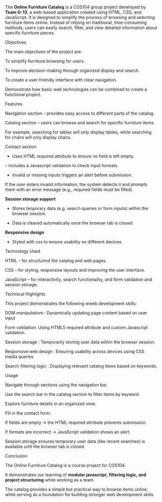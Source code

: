 
The **Online Furniture Catalog** is a COS104 group project developed by **Team G-13**, a web-based application created using HTML, CSS, and JavaScript. It is designed to simplify the process of browsing and selecting furniture items online. Instead of relying on traditional, time-consuming methods, users can easily search, filter, and view detailed information about specific furniture pieces.

Objectives

The main objectives of the project are:

To simplify furniture browsing for users.

To improve decision-making through organized display and search.

To create a user-friendly interface with clear navigation.

Demonstrate how basic web technologies can be combined to create a functional project.

Features

Navigation section – provides easy access to different parts of the catalog.

Catalog section – users can browse and search for specific  furniture items.

For example, searching for tables will only display tables, while searching for chairs will only display chairs.

Contact section 

- Uses HTML required attribute to ensure no field is left empty.

– includes a Javascript validation to check input formats.

- Invalid or missing inputs triggers an alert before submission.

If the user enters invalid information, the system detects it and prompts them with an error message (e.g., required fields must be filled).

**Session storage support**

- Stores tenporary data (e.g. search queries or form inputs) within the browser session.

-  Data is cleared automatically once the browser tab is closed

  **Responsive design**

  - Styled with css to ensure usability on different devices.


Technology Used

HTML – for structurind the catalog and web pages.

CSS – for styling, responsive layouts and improving the user interface.

JavaScript – for interactivity, search functionality, and form validation and session storage.

Technical Highlights

This project demonstrates the following wweb development skills:

DOM manipulatiom : Dynamically updating page content based on user input

Form validation: Using HTML5 required attribute and custom Javascript validation.

Session storage : Temporarily storing user data within the browser session.

Responsive web design : Ensuring usability across devices using CSS media queries

Search filtering logic : Displaying relevant catalog items based on keywords.

Usage

Navigate through sections using the navigation bar.

Use the search bar in the catalog section to filter items by keyword.

Explore furniture details in an organized view.

Fill in the contact form:

If fields are empty → the HTML required attribute prevents submission.

If formats are incorrect → JavaScript validation shows an alert.


Session storage ensures temporary user data (like recent searches) is available until the browser tab is closed.

Conclusion

The Online Furniture Catalog is a course project for COS104.

It demonstrates our learning of **modular javascript, filtering logic, and project structuring** while working as a team.

The catalog provides a simple but practical way to browse items online, while serving as a foundation for building stronger web development skills.


